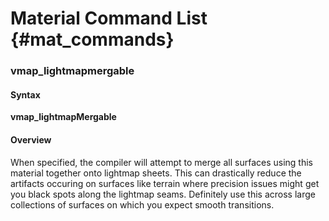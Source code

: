 # Material Command List {#mat_commands}

### vmap_lightmapmergable
#### Syntax

**vmap_lightmapMergable**

#### Overview

When specified, the compiler will attempt to merge all surfaces using
this material together onto lightmap sheets. This can drastically reduce
the artifacts occuring on surfaces like terrain where precision issues
might get you black spots along the lightmap seams. Definitely use this
across large collections of surfaces on which you expect smooth
transitions.